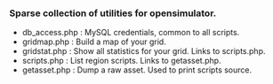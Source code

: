 ### Sparse collection of utilities for opensimulator.

- db_access.php : MySQL credentials, common to all scripts.
- gridmap.php : Build a map of your grid.
- gridstat.php : Show all statistics for your grid. Links to scripts.php.
- scripts.php : List region scripts. Links to getasset.php.
- getasset.php : Dump a raw asset. Used to print scripts source.
